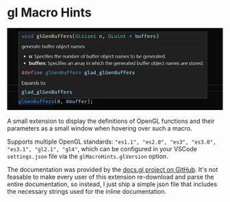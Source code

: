 # gl Macro Hints

![Showcase image for the extension](showcase.png)

A small extension to display the definitions of OpenGL functions and their parameters as a small window when hovering over such a macro.

Supports multiple OpenGL standards: `"es1.1", "es2.0", "es3", "es3.0", "es3.1", "gl2.1", "gl4"`, which can be configured in your VSCode `settings.json`
file via the `glMacroHints.glVersion` option.

The documentation was provided by the [docs.gl project on GitHub](https://github.com/BSVino/docs.gl). It's not feasable to make every user of this extension re-download and parse the entire documentation, so instead, I just ship a simple json file that includes the necessary strings used for the inline documentation.
